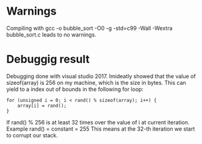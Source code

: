 # Warnings

Compiling with gcc -o bubble_sort -O0 -g -std=c99 -Wall -Wextra bubble_sort.c
leads to no warnings.

# Debuggig result

Debugging done with visual studio 2017.
Imideatly showed that the value of sizeof(array) is 256 on my machine,
which is the size in bytes. This can yield to a index out of bounds in the
following for loop:

    for (unsigned i = 0; i < rand() % sizeof(array); i++) {
        array[i] = rand();
    }

If rand() % 256 is at least 32 times over the value of i at current iteration.
Example rand() = constant = 255
This means at the 32-th iteration we start to corrupt our stack.

